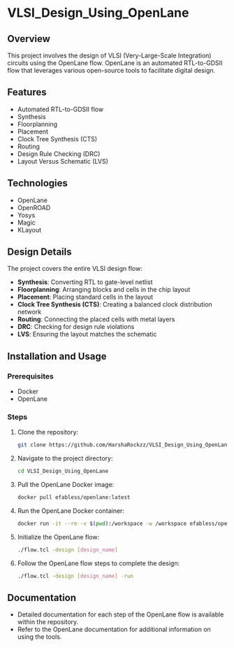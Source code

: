 # VLSI_Design_Using_OpenLane

## Overview
This project involves the design of VLSI (Very-Large-Scale Integration) circuits using the OpenLane flow. OpenLane is an automated RTL-to-GDSII flow that leverages various open-source tools to facilitate digital design.

## Features
- Automated RTL-to-GDSII flow
- Synthesis
- Floorplanning
- Placement
- Clock Tree Synthesis (CTS)
- Routing
- Design Rule Checking (DRC)
- Layout Versus Schematic (LVS)

## Technologies
- OpenLane
- OpenROAD
- Yosys
- Magic
- KLayout

## Design Details
The project covers the entire VLSI design flow:
- **Synthesis**: Converting RTL to gate-level netlist
- **Floorplanning**: Arranging blocks and cells in the chip layout
- **Placement**: Placing standard cells in the layout
- **Clock Tree Synthesis (CTS)**: Creating a balanced clock distribution network
- **Routing**: Connecting the placed cells with metal layers
- **DRC**: Checking for design rule violations
- **LVS**: Ensuring the layout matches the schematic

## Installation and Usage
### Prerequisites
- Docker
- OpenLane

### Steps
1. Clone the repository:
    ```sh
    git clone https://github.com/HarshaRockzz/VLSI_Design_Using_OpenLane.git
    ```
2. Navigate to the project directory:
    ```sh
    cd VLSI_Design_Using_OpenLane
    ```
3. Pull the OpenLane Docker image:
    ```sh
    docker pull efabless/openlane:latest
    ```
4. Run the OpenLane Docker container:
    ```sh
    docker run -it --rm -v $(pwd):/workspace -w /workspace efabless/openlane:latest
    ```
5. Initialize the OpenLane flow:
    ```sh
    ./flow.tcl -design [design_name]
    ```
6. Follow the OpenLane flow steps to complete the design:
    ```sh
    ./flow.tcl -design [design_name] -run
    ```

## Documentation
- Detailed documentation for each step of the OpenLane flow is available within the repository.
- Refer to the OpenLane documentation for additional information on using the tools.

